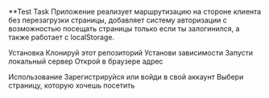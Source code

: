 **Test Task
Приложение реализует маршрутизацию на стороне клиента без перезагрузки страницы, добавляет систему авторизации с возможностью посещать страницы только если ты залогинился, а также работает с localStorage.

Установка
  Клонируй этот репозиторий
  Установи зависимости
  Запусти локальный сервер
  Открой в браузере адрес 
  
Использование
  Зарегистрируйся или войди в свой аккаунт
  Выбери страницу, которую хочешь посетить
